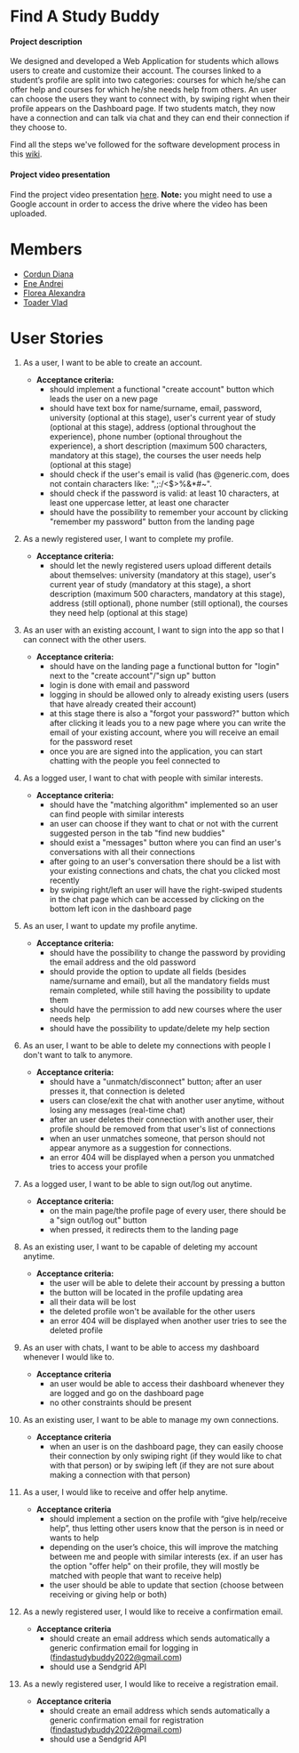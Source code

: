 # Find A Study Buddy
#### Project description
We designed and developed a Web Application for students which allows users to create and customize their account. The courses linked to a student’s profile are split into two categories: courses for which he/she can offer help and courses for which he/she needs help from others. An user can choose the users they want to connect with, by swiping right when their profile appears on the Dashboard page. If two students match, they now have a connection and can talk via chat and they can end their connection if they choose to.

Find all the steps we've followed for the software development process in this [wiki](https://github.com/florea-alex/FindAStudyBuddy/wiki).

#### Project video presentation
Find the project video presentation [here]().
**Note:** you might need to use a Google account in order to access the drive where the video has been uploaded.

# Members 
- [Cordun Diana](https://github.com/dianacordun)
- [Ene Andrei](https://github.com/AndrewSSB)
- [Florea Alexandra](https://github.com/florea-alex)
- [Toader Vlad](https://github.com/vladfxstoader)

# User Stories
1. As a user, I want to be able to create an account.

    - **Acceptance criteria:**
      - should implement a functional "create account" button which leads the user on a new page
      - should have text box for name/surname, email, password, university (optional at this stage), user's current year of study (optional at this stage), address (optional throughout the experience), phone number (optional throughout the experience), a short description (maximum 500 characters, mandatory at this stage), the courses the user needs help (optional at this stage)
      - should check if the user's email is valid (has @generic.com, does not contain characters like: ",;\:/<$>%&*#~".
      - should check if the password is valid: at least 10 characters, at least one uppercase letter, at least one character
      - should have the possibility to remember your account by clicking "remember my password" button from the landing page

2. As a newly registered user, I want to complete my profile.

      - **Acceptance criteria:**
        - should let the newly registered users upload different details about themselves: university (mandatory at this stage), user's current year of study (mandatory at this stage), a short description (maximum 500 characters, mandatory at this stage), address (still optional), phone number (still optional),  the courses they need help (optional at this stage)

3. As an user with an existing account, I want to sign into the app so that I can connect with the other users.

      - **Acceptance criteria:**
        - should have on the landing page a functional button for "login" next to the "create account"/"sign up" button
        - login is done with email and password
        - logging in should be allowed only to already existing users (users that have already created their account)
        - at this stage there is also a "forgot your password?" button which after clicking it leads you to a new page where you can write the email of your existing account, where you will receive an email for the password reset
        - once you are are signed into the application, you can start chatting with the people you feel connected to

4. As a logged user, I want to chat with people with similar interests.

      - **Acceptance criteria:**
        - should have the "matching algorithm" implemented so an user can find people with similar interests
        - an user can choose if they want to chat or not with the current suggested person in the tab "find new buddies"
        - should exist a "messages" button where you can find an user's conversations with all their connections
        - after going to an user's conversation there should be a list with your existing connections and chats, the chat you clicked most recently
        - by swiping right/left an user will have the right-swiped students in the chat page which can be accessed by clicking on the bottom left icon in the dashboard page

5. As an user, I want to update my profile anytime.

      - **Acceptance criteria:**
        - should have the possibility to change the password by providing the email address and the old password
        - should provide the option to update all fields (besides name/surname and email), but all the mandatory fields must remain completed, while still having the possibility to update them
        - should have the permission to add new courses where the user needs help
        - should have the possibility to update/delete my help section

6. As an user, I want to be able to delete my connections with people I don't want to talk to anymore.

      - **Acceptance criteria:**
        - should have a "unmatch/disconnect" button; after an user presses it, that connection is deleted
        - users can close/exit the chat with another user anytime, without losing any messages (real-time chat)
        - after an user deletes their connection with another user, their profile should be removed from that user's list of connections
        - when an user unmatches someone, that person should not appear anymore as a suggestion for connections.
        - an error 404 will be displayed when a person you unmatched tries to access your profile

7. As a logged user, I want to be able to sign out/log out anytime.

      - **Acceptance criteria:**
        - on the main page/the profile page of every user, there should be a "sign out/log out" button
        - when pressed, it redirects them to the landing page

8. As an existing user, I want to be capable of deleting my account anytime.

      - **Acceptance criteria:**
        - the user will be able to delete their account by pressing a button
        - the button will be located in the profile updating area
        - all their data will be lost 
        - the deleted profile won't be available for the other users
        - an error 404 will be displayed when another user tries to see the deleted profile

9. As an user with chats, I want to be able to access my dashboard whenever I would like to.

      - **Acceptance criteria**
        - an user would be able to access their dashboard whenever they are logged and go on the dashboard page
        - no other constraints should be present

10. As an existing user, I want to be able to manage my own connections.

      - **Acceptance criteria**
        - when an user is on the dashboard page, they can easily choose their connection by only swiping right (if they would like to chat with that person) or by swiping left (if they are not sure about making a connection with that person)

11. As a user, I would like to receive and offer help anytime.

      - **Acceptance criteria**
        - should implement a section on the profile with “give help/receive help”, thus letting other users know that the person is in need or wants to help
        - depending on the user’s choice, this will improve the matching between me and people with similar interests (ex. if an user has the option "offer help" on their profile, they will mostly be matched with people that want to receive help)
        - the user should be able to update that section (choose between receiving or giving help or both)

12. As a newly registered user, I would like to receive a confirmation email.

      - **Acceptance criteria**
        - should create an email address which sends automatically a generic confirmation email for logging in (findastudybuddy2022@gmail.com)
        - should use a Sendgrid API

13. As a newly registered user, I would like to receive a registration email.

      - **Acceptance criteria**
        - should create an email address which sends automatically a generic confirmation email for registration (findastudybuddy2022@gmail.com)
        - should use a Sendgrid API
